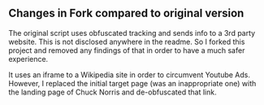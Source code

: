 ## Changes in Fork compared to original version
The original script uses obfuscated tracking and sends info to a 3rd party website. This is not disclosed anywhere in the readme. So I forked this project and removed any findings of that in order to have a much safer experience.

It uses an iframe to a Wikipedia site in order to circumvent Youtube Ads. However, I replaced the initial target page (was an inappropriate one) with the landing page of Chuck Norris and de-obfuscated that link.
